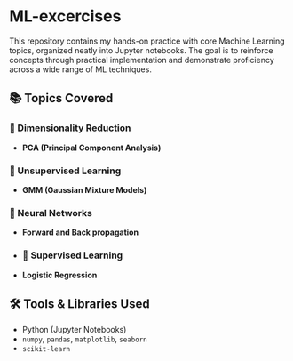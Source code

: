 # ML-excercises
This repository contains my hands-on practice with core Machine Learning topics, organized neatly into Jupyter notebooks. The goal is to reinforce concepts through practical implementation and demonstrate proficiency across a wide range of ML techniques.

## 📚 Topics Covered

### 📌 Dimensionality Reduction
- **PCA (Principal Component Analysis)**  
### 📌 Unsupervised Learning
- **GMM (Gaussian Mixture Models)** 
### 📌 Neural Networks
- **Forward and Back propagation**
- ### 📌 Supervised Learning
- **Logistic Regression**
## 🛠️ Tools & Libraries Used

- Python (Jupyter Notebooks)  
- `numpy`, `pandas`, `matplotlib`, `seaborn`  
- `scikit-learn`


